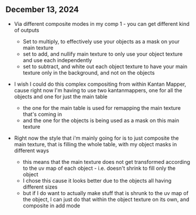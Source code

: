 ## December 13, 2024

* Via different composite modes in my comp 1 - you can get different kind of outputs
	- Set to multiply, to effectively use your objects as a mask on your main texture
	- set to add, and nullify main texture to only use your object texture and use each independently
	- set to subtract, and white out each object texture to have your main texture only in the background, and not on the objects

* I wish I could do this complex compositing from within Kantan Mapper, cause right now I'm having to use two kantanmappers, one for all the objects and one for just the main table
	- the one for the main table is used for remapping the main texture that's coming in
	- and the one for the objects is being used as a mask on this main texture

 * Right now the style that i'm mainly going for is to just composite the main texture, that is filling the whole table, with my object masks in different ways
	- this means that the main texture does not get transformed according to the uv map of each object - i.e. doesn't shrink to fill only the object
	- I chose this cause it looks better due to the objects all having different sizes
	- but if I do want to actually make stuff that is shrunk to the uv map of the object, I can just do that within the object texture on its own, and composite in add mode

